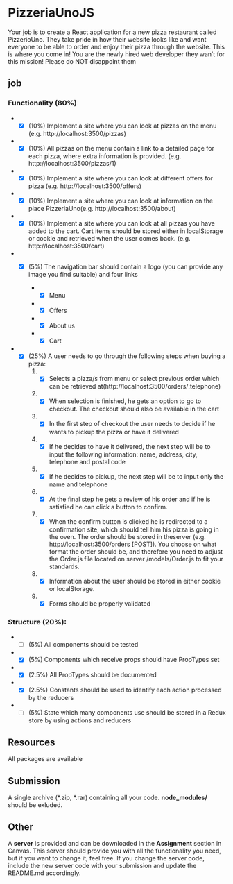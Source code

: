 # PizzeriaUnoJS
Your job is to create a React application for a new pizza restaurant called PizzerioUno. They take pride in how their website looks like and want everyone to be able to order and enjoy their pizza through the website. This is where you come in! You are the newly hired web developer they wan’t for this mission! Please do NOT disappoint them

## job

### Functionality (80%)

* - [x] (10%) Implement a site where you can look at pizzas on the menu (e.g. http://localhost:3500/pizzas)

* - [x] (10%) All pizzas on the menu contain a link to a detailed page for each pizza, where extra information is provided. (e.g. http://localhost:3500/pizzas/1)

* - [x] (10%) Implement a site where you can look at different offers for pizza (e.g. http://localhost:3500/offers)

* - [x] (10%) Implement a site where you can look at information on the place PizzeriaUno(e.g. http://localhost:3500/about)

* - [x] (10%) Implement a site where you can look at all pizzas you have added to the cart. Cart items should be stored either in localStorage or cookie and retrieved when the user comes back. (e.g. http://localhost:3500/cart)

* - [x] (5%) The navigation bar should contain a logo (you can provide any image you find suitable) and four links

    * - [x] Menu

    * - [x] Offers

    * - [x] About us

    * - [x] Cart

* - [X] (25%) A user needs to go through the following steps when buying a pizza:
    1. - [x] Selects a pizza/s from menu or select previous order which can be retrieved at(http://localhost:3500/orders/:telephone)
    1. - [x] When selection is finished, he gets an option to go to checkout. The checkout should also be available in the cart
    1. - [x] In the first step of checkout the user needs to decide if he wants to pickup the pizza or have it delivered
    1. - [x] If he decides to have it delivered, the next step will be to input the following information: name, address, city, telephone and postal code
    1. - [x] If he decides to pickup, the next step will be to input only the name and telephone
    1. - [x] At the final step he gets a review of his order and if he is satisfied he can click a button to confirm.
    1. - [x] When the confirm button is clicked he is redirected to a confirmation site, which should tell him his pizza is going in the oven. The order should be stored in theserver (e.g. http://localhost:3500/orders [POST]). You choose on what format the order should be, and therefore you need to adjust the Order.js file located on server /models/Order.js to fit your standards.
    1. - [x] Information about the user should be stored in either cookie or localStorage.
    1. - [x] Forms should be properly validated

### Structure (20%): 
* - [ ] (5%) All components should be tested
* - [x] (5%) Components which receive props should have PropTypes set
* - [x] (2.5%) All PropTypes should be documented
* - [x] (2.5%) Constants should be used to identify each action processed by the reducers
* - [ ] (5%) State which many components use should be stored in a Redux store by using actions and reducers

## Resources
All packages are available
## Submission
A single archive (*.zip, *.rar) containing all your code. **node_modules/** should be exluded.
## Other
A **server** is provided and can be downloaded in the **Assignment** section in Canvas. This server
should provide you with all the functionality you need, but if you want to change it, feel free. If you
change the server code, include the new server code with your submission and update the
README.md accordingly.
